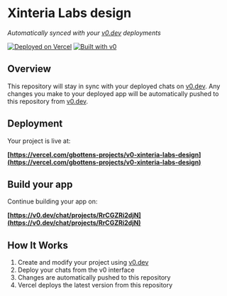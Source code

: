 # Xinteria Labs design

*Automatically synced with your [v0.dev](https://v0.dev) deployments*

[![Deployed on Vercel](https://img.shields.io/badge/Deployed%20on-Vercel-black?style=for-the-badge&logo=vercel)](https://vercel.com/gbottens-projects/v0-xinteria-labs-design)
[![Built with v0](https://img.shields.io/badge/Built%20with-v0.dev-black?style=for-the-badge)](https://v0.dev/chat/projects/RrCGZRi2djN)

## Overview

This repository will stay in sync with your deployed chats on [v0.dev](https://v0.dev).
Any changes you make to your deployed app will be automatically pushed to this repository from [v0.dev](https://v0.dev).

## Deployment

Your project is live at:

**[https://vercel.com/gbottens-projects/v0-xinteria-labs-design](https://vercel.com/gbottens-projects/v0-xinteria-labs-design)**

## Build your app

Continue building your app on:

**[https://v0.dev/chat/projects/RrCGZRi2djN](https://v0.dev/chat/projects/RrCGZRi2djN)**

## How It Works

1. Create and modify your project using [v0.dev](https://v0.dev)
2. Deploy your chats from the v0 interface
3. Changes are automatically pushed to this repository
4. Vercel deploys the latest version from this repository

